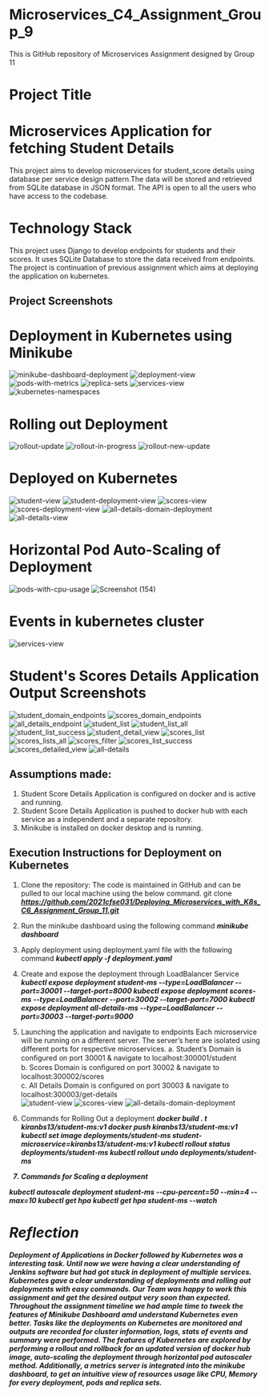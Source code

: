 # Microservices_C4_Assignment_Group_9
This is GitHub repository of Microservices Assignment designed by Group 11

# Project Title 

# Microservices Application for fetching Student Details 

This project aims to develop microservices for student_score details using database per service design pattern.The data will be stored and retrieved from SQLite database in JSON format. The API is open to all the users who have access to the codebase.


# Technology Stack

This project uses Django to develop endpoints for students and their scores. It uses SQLite Database to store the data received from endpoints. The project is continuation of previous assignment which aims at deploying the application on kubernetes.

## Project Screenshots

# Deployment in Kubernetes using Minikube 
![minikube-dashboard-deployment](https://user-images.githubusercontent.com/94062868/182042454-2e3ff2c5-0372-4690-a962-b3bd4e4ba106.png)
![deployment-view](https://user-images.githubusercontent.com/94062868/182042459-24614fd7-fe33-4fe2-b87a-57e5ad73b615.png)
![pods-with-metrics](https://user-images.githubusercontent.com/94062868/182042478-4f39e677-dbdc-4154-956a-8a1e76bb80d8.png)
![replica-sets](https://user-images.githubusercontent.com/94062868/182042496-df2b4abb-e83a-48d6-840d-9c9d91df8eed.png)
![services-view](https://user-images.githubusercontent.com/94062868/182042686-affb4ad6-e161-447a-bdec-26d127c2bc51.jpeg)
![kubernetes-namespaces](https://user-images.githubusercontent.com/94062868/182042506-46b2771a-338b-4096-9c9a-dc10bc7d1426.png)

# Rolling out Deployment 
![rollout-update](https://user-images.githubusercontent.com/94062868/182042723-a2699fef-4aa8-47e9-b269-4f7dc940181e.png)
![rollout-in-progress](https://user-images.githubusercontent.com/94062868/182042733-434ec093-00bb-4dde-b546-c88a376b9da0.png)
![rollout-new-update](https://user-images.githubusercontent.com/94062868/182042730-1abd5e9b-2f68-4313-a709-f9196855368d.png)

# Deployed on Kubernetes
![student-view](https://user-images.githubusercontent.com/94062868/182042764-f73810ca-72c1-4bb1-b879-82fb65ca3f2c.png)
![student-deployment-view](https://user-images.githubusercontent.com/94062868/182042791-d40ce4fb-d88c-4e81-aabd-9417a9292152.png)
![scores-view](https://user-images.githubusercontent.com/94062868/182042781-c9074b95-59e2-482e-ac16-072a5feda1ff.png)
![scores-deployment-view](https://user-images.githubusercontent.com/94062868/182042806-9f61951a-8da2-4912-98b3-c44a63814962.png)
![all-details-domain-deployment](https://user-images.githubusercontent.com/94062868/182042783-e14f6c3f-3adb-4f13-a981-229fa82b0aa5.png)
![all-details-view](https://user-images.githubusercontent.com/94062868/182042818-e3e681ce-710e-49a6-9ad3-78ee4eb2c0e3.png)

# Horizontal Pod Auto-Scaling of Deployment 
![pods-with-cpu-usage](https://user-images.githubusercontent.com/94062868/182042874-afb60ae6-86af-4cc0-9d75-ed29b560c331.png)
![Screenshot (154)](https://user-images.githubusercontent.com/94062868/182042881-a7defb4c-ccfe-484f-ab49-91d4432bed24.png)

# Events in kubernetes cluster 
![services-view](https://user-images.githubusercontent.com/94062868/182042913-f1d70293-c111-448e-bf79-1a82fce56fc9.png)

# Student's Scores Details Application Output Screenshots
![student_domain_endpoints](https://user-images.githubusercontent.com/94062868/170861117-4e51ff94-e2bf-4355-8bd7-6a3711e53ffa.PNG)
![scores_domain_endpoints](https://user-images.githubusercontent.com/94062868/170861125-06ef4df2-e9a0-4f48-bfd9-5a3442248f17.PNG)
![all_details_endpoint](https://user-images.githubusercontent.com/94062868/170861129-32e45e42-fbd8-4a02-9a73-461348531d65.PNG)
![student_list](https://user-images.githubusercontent.com/94062868/170861089-6e851a7b-4851-4ee3-a064-210bb705e4ff.PNG)
![student_list_all](https://user-images.githubusercontent.com/94062868/170861091-19162ce8-374a-40b9-ac1c-caf927daaa75.PNG)
![student_list_success](https://user-images.githubusercontent.com/94062868/170861094-addf57de-db12-418c-aa5d-27467c381567.PNG)
![student_detail_view](https://user-images.githubusercontent.com/94062868/170861111-f16c0d27-1934-4360-ad04-458ab33aa4f6.PNG)
![scores_list](https://user-images.githubusercontent.com/94062868/170861157-960425ba-45ef-4be5-93bd-a5e99be87e3d.PNG)
![scores_lists_all](https://user-images.githubusercontent.com/94062868/170861159-f8c4bb6f-afc9-4ce0-ac89-e3f3f42be295.PNG)
![scores_filter](https://user-images.githubusercontent.com/94062868/170861179-742202a3-ff40-465c-820e-31eeb2607e83.PNG)
![scores_list_success](https://user-images.githubusercontent.com/94062868/170861158-ad5c8032-04f2-4181-8ef4-813b65361ce4.PNG)
![scores_detailed_view](https://user-images.githubusercontent.com/94062868/170861204-aa40c372-ed67-4558-aa7c-7d4652a3e8b0.PNG)
![all-details](https://user-images.githubusercontent.com/94062868/170861209-3ebaa8ce-0b90-4f2c-823f-2417557ac667.jpeg)

## Assumptions made:
1. Student Score Details Application is configured on docker and is active and running.
2. Student Score Details Application is pushed to docker hub with each service as a independent and a separate repository.
3. Minikube is installed on docker desktop and is running.

## Execution Instructions for Deployment on Kubernetes
1. Clone the repository:
The code is maintained in GitHub and can be pulled to our local machine using the below command.
git clone <b><i>https://github.com/2021cfse031/Deploying_Microservices_with_K8s_C6_Assignment_Group_11.git</i></b>
2. Run the minikube dashboard using the following command
<b><i>minikube dashboard</i></b>
3. Apply deployment using deployment.yaml file with the following command
<b><i>kubectl apply -f deployment.yaml</i></b>
4. Create and expose the deployment through LoadBalancer Service
<b><i>kubectl expose deployment student-ms  --type=LoadBalancer  --port=30001  --target-port=8000 </i></b>
<b><i>kubectl expose deployment scores-ms  --type=LoadBalancer  --port=30002  --target-port=7000 </i></b>
<b><i>kubectl expose deployment all-details-ms  --type=LoadBalancer  --port=30003  --target-port=9000 </i></b> 
5. Launching the application and navigate to endpoints
Each microservice will be running on a different server. The server’s here are isolated using different ports for respective microservices.
a. Student’s Domain is conﬁgured on port 30001 & navigate to localhost:300001/student <br/>
b. Scores Domain is conﬁgured on port 30002 & navigate to localhost:300002/scores <br/>
c. All Details Domain is conﬁgured on port 30003 & navigate to localhost:300003/get-details <br/>
   ![student-view](https://user-images.githubusercontent.com/94062868/182042764-f73810ca-72c1-4bb1-b879-82fb65ca3f2c.png)
   ![scores-view](https://user-images.githubusercontent.com/94062868/182042781-c9074b95-59e2-482e-ac16-072a5feda1ff.png)
   ![all-details-domain-deployment](https://user-images.githubusercontent.com/94062868/182042783-e14f6c3f-3adb-4f13-a981-229fa82b0aa5.png) 

6.  Commands for Rolling Out a deployment
<b><i>docker build . t kiranbs13/student-ms:v1 </i></b>
<b><i>docker push kiranbs13/student-ms:v1 </i></b>
<b><i><b><i>kubectl set image deployments/student-ms student-microservice=kiranbs13/student-ms:v1 </i></b>
<b><i>kubectl rollout status deployments/student-ms </i></b> 
<b><i>kubectl rollout undo deployments/student-ms </i></b>

7.  Commands for Scaling a deployment
	
<b><i>kubectl autoscale deployment student-ms --cpu-percent=50 --min=4 --max=10 </i></b>
<b><i>kubectl get hpa</i></b>
<b><i>kubectl get hpa student-ms --watch</i></b>
   
# Reflection

Deployment of Applications in Docker followed by Kubernetes was a interesting task. Until now we were having a clear understanding of Jenkins software but had got stuck in deployment of multiple services. Kubernetes gave a clear understanding of deployments and rolling out deployments with easy commands. Our Team was happy to work this assignment and get the desired output very soon than expected. Throughout the assignment timeline we had ample time to tweek the features of Minikube Dashboard amd understand Kubernetes even better. Tasks like the deployments on Kubernetes are monitored and outputs are recorded for cluster information, logs, stats of events and summary were performed. The features of Kubernetes are explored by performing a rollout and rollback for an updated version of docker hub image, auto-scaling the deployment through horizontal pod autoscaler method. Additionally, a metrics server is integrated into the minikube dashboard, to get an intuitive view of resources usage like CPU, Memory for every deployment, pods and replica sets. 
